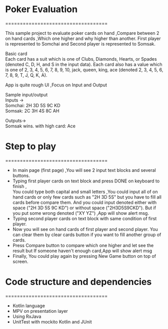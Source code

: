 # Poker Evaluation
===================================

This sample project to evaluate poker cards on hand ,Compare between 2 on hand cards ,Which one higher
and why higher than another.
First player is represented to Somchai and Second player is represented to Somsak.

Basic card  
Each card has a suit which is one of Clubs, Diamonds, Hearts,
or Spades (denoted C, D, H, and S in the input data). Each card also has a value which is one
of 2, 3, 4, 5, 6, 7, 8, 9, 10, jack, queen, king, ace (denoted 2, 3, 4, 5, 6, 7, 8, 9, T, J, Q, K, A).

App is quite rough UI ,Focus on Input and Output

Sample input/output  
Inputs ->  
Somchai: 2H 3D 5S 9C KD  
Somsak: 2C 3H 4S 8C AH

Outputs->  
Somsak wins. with high card: Ace


# Step to play
===================================
- In main page (first page) ,You will see 2 input text blocks and several buttons.
- Typing first player cards on text block and press DONE on keyboard to finish ,  
  You could type both capital and small letters ,You could input all of on hand cards or
  only few cards such as "2H 3D 5S" but you have to fill all cards before compare them.
  And you could input denoted either with space ("2H 3D 5S 9C KD") or without space ("2H3D5S9CKD").
  But if you put some wrong denoted ("XY YZ") ,App will show alert msg.
- Typing second player cards on text block with same condition of first player.
- Now you will see on hand cards of first player and second player.
  You can clear them by clear cards button if you want to fill another group of cards.
- Press Compare button to compare which one higher and let see the result but If someone haven't enough card,App will show alert msg
- Finally, You could play again by pressing New Game button on top of screen.


# Code structure and dependencies
===================================
- Kotlin language
- MPV on presentation layer
- Using RxJava
- UnitTest with mockito Kotlin and JUnit